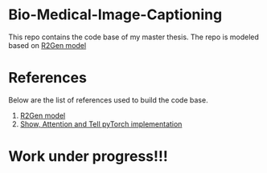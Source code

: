 # Bio-Medical-Image-Captioning
This repo contains the code base of my master thesis. The repo is modeled based on [R2Gen model](https://github.com/cuhksz-nlp/R2Gen)

# References

Below are the list of references used to build the code base. 
1. [R2Gen model](https://github.com/cuhksz-nlp/R2Gen)
2. [Show, Attention and Tell pyTorch implementation](https://github.com/makarovartyom/Image-Captioning-with-Attention/blob/master/model.py)

# Work under progress!!!